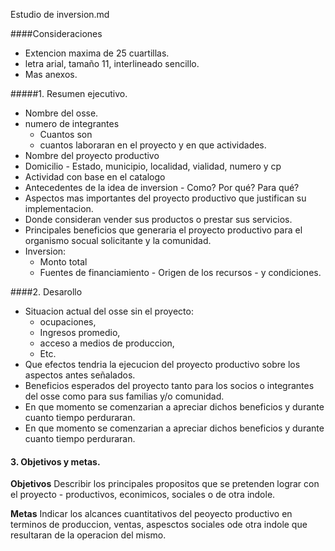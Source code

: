 Estudio de inversion.md

####Consideraciones

* Extencion maxima de 25 cuartillas.
* letra arial, tamaño 11, interlineado sencillo.
* Mas anexos.

#####1. Resumen ejecutivo.

* Nombre del osse.
* numero de integrantes
	* Cuantos son
	* cuantos laboraran en el proyecto y en que actividades.
* Nombre del proyecto productivo
* Domicilio - Estado, municipio, localidad, vialidad, numero y cp
* Actividad con base en el catalogo
* Antecedentes de la idea de inversion - Como? Por qué? Para qué?
* Aspectos mas importantes del proyecto productivo que justifican su implementacion.
* Donde consideran vender sus productos o prestar sus servicios.
* Principales beneficios que generaria el proyecto productivo para el organismo socual solicitante y la comunidad.
* Inversion:
	* Monto total
	* Fuentes de financiamiento - Origen de los recursos - y condiciones.

####2. Desarollo

* Situacion actual del osse sin el proyecto:
	* ocupaciones,
	* Ingresos promedio,
	* acceso a medios de produccion,
	* Etc.
* Que efectos tendria la ejecucion del proyecto productivo sobre los aspectos antes señalados.
* Beneficios esperados del proyecto tanto para los socios o integrantes del osse como para sus familias y/o comunidad.
* En que momento se comenzarian a apreciar dichos beneficios y durante cuanto tiempo perduraran.
* En que momento se comenzarian a apreciar dichos beneficios y durante cuanto tiempo perduraran.

#### 3. Objetivos y metas.

**Objetivos**
Describir los principales propositos que se pretenden lograr con el proyecto - productivos, econimicos, sociales o de otra indole.

**Metas**
Indicar los alcances cuantitativos del peoyecto productivo en terminos de produccion, ventas, aspesctos sociales ode otra indole que resultaran de la operacion del mismo.


